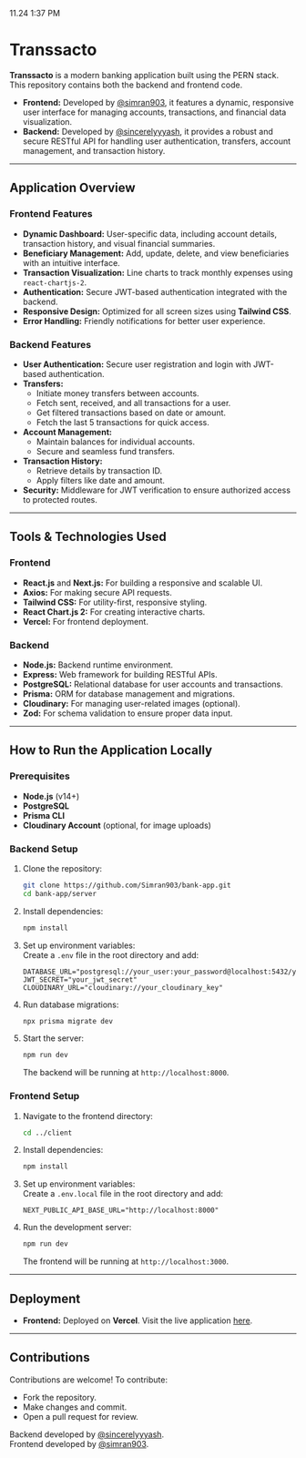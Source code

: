 11.24 1:37 PM
# Transsacto  

**Transsacto** is a modern banking application built using the PERN stack. This repository contains both the backend and frontend code.  

- **Frontend:** Developed by [@simran903](https://github.com/simran903), it features a dynamic, responsive user interface for managing accounts, transactions, and financial data visualization.  
- **Backend:** Developed by [@sincerelyyyash](https://github.com/sincerelyyyash), it provides a robust and secure RESTful API for handling user authentication, transfers, account management, and transaction history.  

---

## Application Overview  

### Frontend Features  
- **Dynamic Dashboard:** User-specific data, including account details, transaction history, and visual financial summaries.  
- **Beneficiary Management:** Add, update, delete, and view beneficiaries with an intuitive interface.  
- **Transaction Visualization:** Line charts to track monthly expenses using `react-chartjs-2`.  
- **Authentication:** Secure JWT-based authentication integrated with the backend.  
- **Responsive Design:** Optimized for all screen sizes using **Tailwind CSS**.  
- **Error Handling:** Friendly notifications for better user experience.  

### Backend Features  
- **User Authentication:** Secure user registration and login with JWT-based authentication.  
- **Transfers:**  
  - Initiate money transfers between accounts.  
  - Fetch sent, received, and all transactions for a user.  
  - Get filtered transactions based on date or amount.  
  - Fetch the last 5 transactions for quick access.  
- **Account Management:**  
  - Maintain balances for individual accounts.  
  - Secure and seamless fund transfers.  
- **Transaction History:**  
  - Retrieve details by transaction ID.  
  - Apply filters like date and amount.  
- **Security:** Middleware for JWT verification to ensure authorized access to protected routes.  

---

## Tools & Technologies Used  

### Frontend  
- **React.js** and **Next.js:** For building a responsive and scalable UI.  
- **Axios:** For making secure API requests.  
- **Tailwind CSS:** For utility-first, responsive styling.  
- **React Chart.js 2:** For creating interactive charts.  
- **Vercel:** For frontend deployment.  

### Backend  
- **Node.js:** Backend runtime environment.  
- **Express:** Web framework for building RESTful APIs.  
- **PostgreSQL:** Relational database for user accounts and transactions.  
- **Prisma:** ORM for database management and migrations.  
- **Cloudinary:** For managing user-related images (optional).  
- **Zod:** For schema validation to ensure proper data input.  

---

## How to Run the Application Locally  

### Prerequisites  
- **Node.js** (v14+)  
- **PostgreSQL**  
- **Prisma CLI**  
- **Cloudinary Account** (optional, for image uploads)  

### Backend Setup  
1. Clone the repository:  
   ```bash  
   git clone https://github.com/Simran903/bank-app.git
   cd bank-app/server  
   ```  

2. Install dependencies:  
   ```bash  
   npm install  
   ```  

3. Set up environment variables:  
   Create a `.env` file in the root directory and add:  
   ```env  
   DATABASE_URL="postgresql://your_user:your_password@localhost:5432/your_database"  
   JWT_SECRET="your_jwt_secret"  
   CLOUDINARY_URL="cloudinary://your_cloudinary_key"  
   ```  

4. Run database migrations:  
   ```bash  
   npx prisma migrate dev  
   ```  

5. Start the server:  
   ```bash  
   npm run dev  
   ```  
   The backend will be running at `http://localhost:8000`.  

### Frontend Setup  
1. Navigate to the frontend directory:  
   ```bash  
   cd ../client  
   ```  

2. Install dependencies:  
   ```bash  
   npm install  
   ```  

3. Set up environment variables:  
   Create a `.env.local` file in the root directory and add:  
   ```env  
   NEXT_PUBLIC_API_BASE_URL="http://localhost:8000"  
   ```  

4. Run the development server:  
   ```bash  
   npm run dev  
   ```  
   The frontend will be running at `http://localhost:3000`.  

---

## Deployment  
- **Frontend:** Deployed on **Vercel**. Visit the live application [here](https://transsacto.vercel.app/).

---

## Contributions  
Contributions are welcome! To contribute:  
- Fork the repository.  
- Make changes and commit.  
- Open a pull request for review.  

Backend developed by [@sincerelyyyash](https://github.com/sincerelyyyash).  
Frontend developed by [@simran903](https://github.com/simran903).
